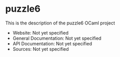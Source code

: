 



# puzzle6

This is the description
of the puzzle6 OCaml project


* Website: Not yet specified
* General Documentation: Not yet specified
* API Documentation: Not yet specified
* Sources: Not yet specified
